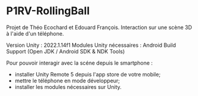 # P1RV-RollingBall
Projet de Théo Ecochard et Edouard François. Interaction sur une scène 3D à l'aide d'un téléphone.

Version Unity : 2022.1.14f1
Modules Unity nécessaires : Android Build Support (Open JDK / Android SDK & NDK Tools)


Pour pouvoir interagir avec la scéne depuis le smartphone :

 - installer Unity Remote 5 depuis l'app store de votre mobile;
 - mettre le téléphone en mode développeur;
 - installer les modules nécessaires sur Unity.
